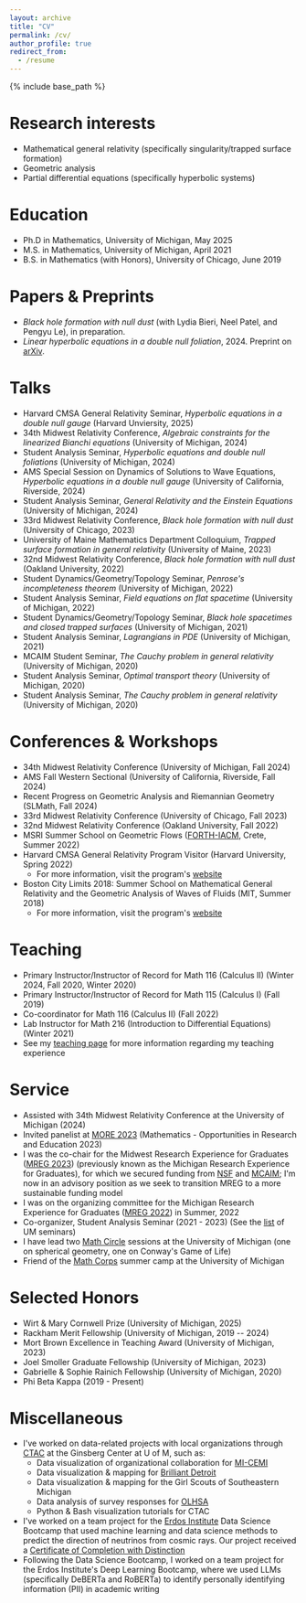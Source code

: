 ```yaml
---
layout: archive
title: "CV"
permalink: /cv/
author_profile: true
redirect_from:
  - /resume
---
```


{% include base_path %}

Research interests
======
* Mathematical general relativity (specifically singularity/trapped surface formation)
* Geometric analysis
* Partial differential equations (specifically hyperbolic systems)

Education
======
* Ph.D in Mathematics, University of Michigan, May 2025 
* M.S. in Mathematics, University of Michigan, April 2021
* B.S. in Mathematics (with Honors), University of Chicago, June 2019

Papers & Preprints 
======
* *Black hole formation with null dust* (with Lydia Bieri, Neel Patel, and Pengyu Le), in preparation. 
* *Linear hyperbolic equations in a double null foliation*, 2024. Preprint on [arXiv](https://arxiv.org/abs/2412.01915).

Talks
======
* Harvard CMSA General Relativity Seminar, <em>Hyperbolic equations in a double null gauge</em> (Harvard Unviersity, 2025)
* 34th Midwest Relativity Conference, <em>Algebraic constraints for the linearized Bianchi equations </em> (University of Michigan, 2024)
* Student Analysis Seminar, <em>Hyperbolic equations and double null foliations</em> (University of Michigan, 2024)
* AMS Special Session on Dynamics of Solutions to Wave Equations,  <em>Hyperbolic equations in a double null gauge</em> (University of California, Riverside, 2024)
* Student Analysis Seminar, <em>General Relativity and the Einstein Equations</em> (University of Michigan, 2024)
* 33rd Midwest Relativity Conference, <em>Black hole formation with null dust</em> (University of Chicago, 2023)
* University of Maine Mathematics Department Colloquium, <em>Trapped surface formation in general relativity</em> (University of Maine, 2023)
* 32nd Midwest Relativity Conference, <em>Black hole formation with null dust</em> (Oakland University, 2022)
* Student Dynamics/Geometry/Topology Seminar, <em>Penrose's incompleteness theorem</em> (University of Michigan, 2022)
* Student Analysis Seminar, <em>Field equations on flat spacetime</em> (University of Michigan, 2022)
* Student Dynamics/Geometry/Topology Seminar, <em>Black hole spacetimes and closed trapped surfaces</em> (University of Michigan, 2021)
* Student Analysis Seminar, <em>Lagrangians in PDE</em> (University of Michigan, 2021)
* MCAIM Student Seminar, <em>The Cauchy problem in general relativity</em> (University of Michigan, 2020)
* Student Analysis Seminar, <em>Optimal transport theory</em> (University of Michigan, 2020)
* Student Analysis Seminar, <em>The Cauchy problem in general relativity</em> (University of Michigan, 2020)

Conferences & Workshops
======
* 34th Midwest Relativity Conference (University of Michigan, Fall 2024)
* AMS Fall Western Sectional (University of California, Riverside, Fall 2024)
* Recent Progress on Geometric Analysis and Riemannian Geometry (SLMath, Fall 2024)
* 33rd Midwest Relativity Conference (University of Chicago, Fall 2023)
* 32nd Midwest Relativity Conference (Oakland University, Fall 2022)
* MSRI Summer School on Geometric Flows ([FORTH-IACM](https://www.iacm.forth.gr/), Crete, Summer 2022)
* Harvard CMSA General Relativity Program Visitor (Harvard University, Spring 2022)
  * For more information, visit the program's [website](https://cmsa.fas.harvard.edu/gr-program/)
* Boston City Limits 2018: Summer School on Mathematical General Relativity and the Geometric Analysis of Waves of Fluids (MIT, Summer 2018)
  * For more information, visit the program's [website](https://math.mit.edu/sites/city-limits/2018/index.html)

Teaching
======
* Primary Instructor/Instructor of Record for Math 116 (Calculus II) (Winter 2024, Fall 2020, Winter 2020)
* Primary Instructor/Instructor of Record for Math 115 (Calculus I) (Fall 2019)
* Co-coordinator for Math 116 (Calculus II) (Fall 2022)
* Lab Instructor for Math 216 (Introduction to Differential Equations) (Winter 2021)
* See my [teaching page](https://clstith.github.io/teaching/) for more information regarding my teaching experience

Service 
======
* Assisted with 34th Midwest Relativity Conference at the University of Michigan (2024)
* Invited panelist at [MORE 2023](https://intranet.math.vt.edu/MORE/MORE2023/) (Mathematics - Opportunities in Research and Education 2023)
* I was the co-chair for the Midwest Research Experience for Graduates ([MREG 2023](https://sites.google.com/umich.edu/mreg-2023)) (previously known as the Michigan Research Experience for Graduates), for which we secured funding from [NSF](https://www.nsf.gov/) and [MCAIM](https://sites.lsa.umich.edu/mcaim/); I'm now in an advisory position as we seek to transition MREG to a more sustainable funding model
* I was on the organizing committee for the Michigan Research Experience for Graduates ([MREG 2022](https://sites.google.com/umich.edu/mreg-2022)) in Summer, 2022
* Co-organizer, Student Analysis Seminar (2021 - 2023) (See the [list](http://www.math.lsa.umich.edu/seminars_events/index.php) of UM seminars)
* I have lead two [Math Circle](https://sites.lsa.umich.edu/mathcircle/) sessions at the University of Michigan (one on spherical geometry, one on Conway's Game of Life)
* Friend of the [Math Corps](https://sites.lsa.umich.edu/math-corps/) summer camp at the University of Michigan

Selected Honors
======
* Wirt & Mary Cornwell Prize (University of Michigan, 2025)
* Rackham Merit Fellowship (University of Michigan, 2019 -- 2024)
* Mort Brown Excellence in Teaching Award (University of Michigan, 2023)
* Joel Smoller Graduate Fellowship (University of Michigan, 2023)
* Gabrielle & Sophie Rainich Fellowship (University of Michigan, 2020)
* Phi Beta Kappa (2019 - Present)

Miscellaneous
======
- I've worked on data-related projects with local organizations through [CTAC](https://ginsberg.umich.edu/ctac) at the Ginsberg Center at U of M, such as: 
  - Data visualization of organizational collaboration for [MI-CEMI](https://michigancollaborative.org/)
  - Data visualization & mapping for [Brilliant Detroit](https://brilliantdetroit.org/) 
  - Data visualization & mapping for the Girl Scouts of Southeastern Michigan
  - Data analysis of survey responses for [OLHSA](https://www.olhsa.org/en-us/)
  - Python & Bash visualization tutorials for CTAC
- I've worked on a team project for the [Erdos Institute](https://www.erdosinstitute.org/) Data Science Bootcamp that used machine learning and data science methods to predict the direction of neutrinos from cosmic rays. Our project received a [Certificate of Completion with Distinction](../files/Erdos_Certificate_2023.pdf)
- Following the Data Science Bootcamp, I worked on a team project for the Erdos Institute's Deep Learning Bootcamp, where we used LLMs (specifically DeBERTa and RoBERTa) to identify personally identifying information (PII) in academic writing